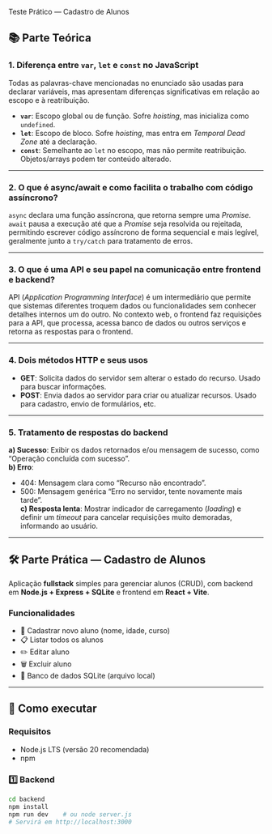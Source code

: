  Teste Prático — Cadastro de Alunos

## 📚 Parte Teórica

### 1. Diferença entre `var`, `let` e `const` no JavaScript
Todas as palavras-chave mencionadas no enunciado são usadas para declarar variáveis, mas apresentam diferenças significativas em relação ao escopo e à reatribuição.  
- **`var`**: Escopo global ou de função. Sofre *hoisting*, mas inicializa como `undefined`.  
- **`let`**: Escopo de bloco. Sofre *hoisting*, mas entra em *Temporal Dead Zone* até a declaração.  
- **`const`**: Semelhante ao `let` no escopo, mas não permite reatribuição. Objetos/arrays podem ter conteúdo alterado.

---

### 2. O que é async/await e como facilita o trabalho com código assíncrono?
`async` declara uma função assíncrona, que retorna sempre uma *Promise*.  
`await` pausa a execução até que a *Promise* seja resolvida ou rejeitada, permitindo escrever código assíncrono de forma sequencial e mais legível, geralmente junto a `try/catch` para tratamento de erros.

---

### 3. O que é uma API e seu papel na comunicação entre frontend e backend?
API (*Application Programming Interface*) é um intermediário que permite que sistemas diferentes troquem dados ou funcionalidades sem conhecer detalhes internos um do outro. No contexto web, o frontend faz requisições para a API, que processa, acessa banco de dados ou outros serviços e retorna as respostas para o frontend.

---

### 4. Dois métodos HTTP e seus usos
- **GET**: Solicita dados do servidor sem alterar o estado do recurso. Usado para buscar informações.  
- **POST**: Envia dados ao servidor para criar ou atualizar recursos. Usado para cadastro, envio de formulários, etc.

---

### 5. Tratamento de respostas do backend
**a) Sucesso**: Exibir os dados retornados e/ou mensagem de sucesso, como “Operação concluída com sucesso”.  
**b) Erro**:  
- 404: Mensagem clara como “Recurso não encontrado”.  
- 500: Mensagem genérica “Erro no servidor, tente novamente mais tarde”.  
**c) Resposta lenta**: Mostrar indicador de carregamento (*loading*) e definir um *timeout* para cancelar requisições muito demoradas, informando ao usuário.

---

## 🛠 Parte Prática — Cadastro de Alunos

Aplicação **fullstack** simples para gerenciar alunos (CRUD), com backend em **Node.js + Express + SQLite** e frontend em **React + Vite**.

### Funcionalidades
- 📌 Cadastrar novo aluno (nome, idade, curso)
- 📋 Listar todos os alunos
- ✏️ Editar aluno
- 🗑️ Excluir aluno
- 💾 Banco de dados SQLite (arquivo local)

---

## 🚀 Como executar

### Requisitos
- Node.js LTS (versão 20 recomendada)
- npm

### 1️⃣ Backend
```bash
cd backend
npm install
npm run dev    # ou node server.js
# Servirá em http://localhost:3000